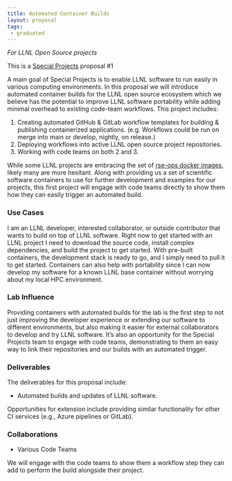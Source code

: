 ```yaml
---
title: Automated Container Builds
layout: proposal
tags: 
 - graduated
---
```


_For LLNL Open Source projects_

This is a [Special Projects](https://docs.google.com/document/d/1XCiU_pPe-LwDUUjzEafKc5aWIX04svZH2pH8M-HEIYI/edit#) proposal #1

A main goal of Special Projects is to enable LLNL software to run easily in various computing environments. In this proposal we will introduce automated container builds for the LLNL open source ecosystem which we believe has the potential to improve LLNL software portability while adding minimal overhead to existing code-team workflows. This project includes:
1. Creating automated GitHub & GitLab workflow templates for building & publishing containerized applications. (e.g. Workflows could be run on merge into main or develop, nightly, on release.)
2. Deploying workflows into active LLNL open source project repositories.
3. Working with code teams on both 2 and 3.

While some LLNL projects are embracing the set of [rse-ops docker images](https://rse-ops.github.io/docker-images), likely many are more hesitant. Along with providing us a set of scientific software containers to use for further development and examples for our projects, this first project will engage with code teams directly to show them how they can easily trigger an automated build.

### Use Cases

I am an LLNL developer, interested collaborator, or outside contributor that wants to build on top of LLNL software. Right now to get started with an LLNL project I need to download the source code, install complex dependencies, and build the project to get started. With pre-built containers, the development stack is ready to go, and I simply need to pull it to get started. Containers can also help with portability since I can now develop my software for a known LLNL base container without worrying about my local HPC environment.


### Lab Influence

Providing containers with automated builds for the lab is the first step to not just improving the developer experience or extending our software to different environments, but also making it easier for external collaborators to develop and try LLNL software. It’s also an opportunity for the Special Projects team to engage with code teams, demonstrating to them an easy way to link their repositories and our builds with an automated trigger. 


### Deliverables

The deliverables for this proposal include:

* Automated builds and updates of LLNL software.

Opportunities for extension include providing similar functionality for other CI services (e.g., Azure pipelines or GitLab).


### Collaborations

* Various Code Teams

We will engage with the code teams to show them a workflow step they can add to perform the build alongside their project.
